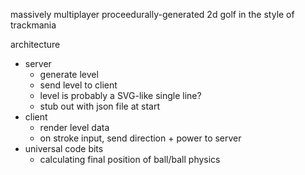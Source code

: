 massively multiplayer proceedurally-generated 2d golf in the style of trackmania

architecture
  - server 
    - generate level
    - send level to client
    - level is probably a SVG-like single line?
    - stub out with json file at start
  - client
    - render level data
    - on stroke input, send direction + power to server
  - universal code bits
    - calculating final position of ball/ball physics
